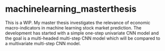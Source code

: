 # machinelearning_masterthesis
This is a WIP. My master thesis investigates the relevance of economic macro-indicators in machine learning stock market prediction. The development has started with a simple one-step univariate CNN model and the goal is a multi-headed multi-step CNN model which will be compared to a multivariate multi-step CNN model.
